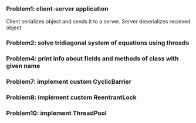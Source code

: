 ### Problem1: client-server application

Client serializes object and sends it to a server. Server deserializes recieved object

### Problem2: solve tridiagonal system of equations using threads

### Problem4: print info about fields and methods of class with given name

### Problem7: implement custom CyclicBarrier

### Problem8: implement custom ReentrantLock

### Problem10: implement ThreadPool
